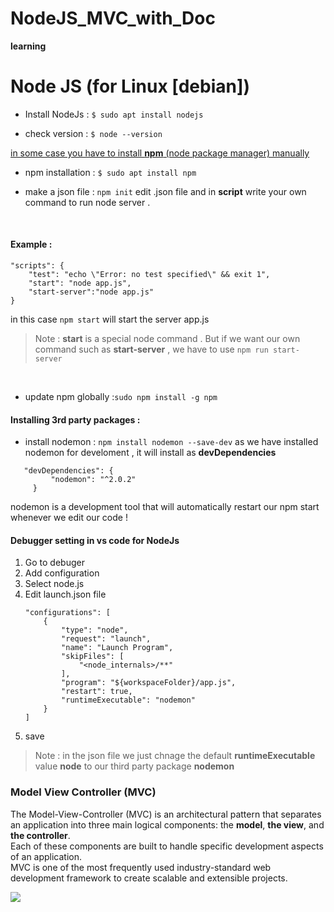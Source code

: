 # NodeJS_MVC_with_Doc
**learning**

# Node JS (for Linux [debian])
* Install NodeJs : `$ sudo apt install nodejs` <br>

* check version : `$ node --version`

[in some case you have to install **npm** (node package manager) manually]()<br>

* npm installation : `$ sudo apt install npm`  <br>

* make a json file : `npm init` edit .json file and in **script** write your own command to run node server . 
<br> 

 #### Example :
 
>   

    "scripts": {
        "test": "echo \"Error: no test specified\" && exit 1",
        "start": "node app.js",
        "start-server":"node app.js"
    }

in this case `npm start` will start the server app.js 
> Note : **start** is a special node command . But if we want our own command such as **start-server** , we have to use ```npm run start-server```

<br>

* update npm globally :`sudo npm install -g npm` <br>

#### Installing 3rd party packages :
* install nodemon : `npm install nodemon --save-dev`
as  we have installed nodemon for develoment , it will install as **devDependencies**

>
       "devDependencies": {
             "nodemon": "^2.0.2"
         }
            
  nodemon is a development tool that will automatically  restart our npm start whenever we edit our code !


#### Debugger setting in vs code for NodeJs

<ol>
    <li>Go to debuger</li>
    <li>Add configuration</li>
    <li>Select node.js</li>
    <li>Edit launch.json file</li>

> 
    "configurations": [
        {
            "type": "node",
            "request": "launch",
            "name": "Launch Program",
            "skipFiles": [
                "<node_internals>/**"
            ],
            "program": "${workspaceFolder}/app.js",
            "restart": true,
            "runtimeExecutable": "nodemon"
        }
    ]


<li>save</li>

</ol>

> Note : in the json file we just chnage the default **runtimeExecutable** value **node** to our third party package **nodemon**

### Model View Controller (MVC)
The Model-View-Controller (MVC) is an architectural pattern that separates an application into three main logical      components: the **model**, **the view**, and **the controller**. <br>Each of these components are built to handle specific development aspects of an application. <br>MVC is one of the most frequently used industry-standard web development framework to create scalable and extensible projects.

![](https://media.geeksforgeeks.org/wp-content/uploads/mvc-block-diagram.png)
